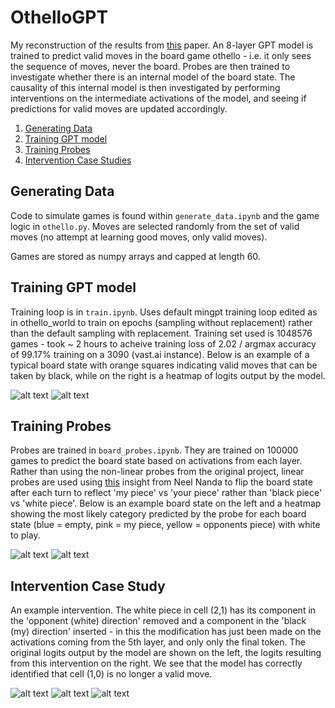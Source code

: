 # OthelloGPT

My reconstruction of the results from [this](https://arxiv.org/abs/2210.13382) paper. An 8-layer GPT model is trained to predict valid moves in the board game othello - i.e. it only sees the sequence of moves, never the board. Probes are then trained to investigate whether there is an internal model of the board state. The causality of this internal model is then investigated by performing interventions on the intermediate activations of the model, and seeing if predictions for valid moves are updated accordingly.

1. [Generating Data](#generating-data)
2. [Training GPT model](#training-gpt-model)
3. [Training Probes](#training-probes)
4. [Intervention Case Studies](#intervention-case-study)

## Generating Data

Code to simulate games is found within `generate_data.ipynb` and the game logic in `othello.py`. Moves are selected randomly from the set of valid moves (no attempt at learning good moves, only valid moves).

Games are stored as numpy arrays and capped at length $60$.

## Training GPT model

Training loop is in `train.ipynb`. Uses default mingpt training loop edited as in othello_world to train on epochs (sampling without replacement) rather than the default sampling with replacement. Training set used is 1048576 games - took ~ 2 hours to acheive training loss of 2.02 / argmax accuracy of 99.17% training on a 3090 (vast.ai instance). Below is an example of a typical board state with orange squares indicating valid moves that can be taken by black, while on the right is a heatmap of logits output by the model.

![alt text](https://github.com/samm393/OthelloGPT/blob/main/images/img1.png?raw=true)
![alt text](https://github.com/samm393/OthelloGPT/blob/main/images/img2.png?raw=true)

## Training Probes

Probes are trained in `board_probes.ipynb`. They are trained on 100000 games to predict the board state based on activations from each layer. Rather than using the non-linear probes from the original project, linear probes are used using [this](https://www.lesswrong.com/posts/nmxzr2zsjNtjaHh7x/actually-othello-gpt-has-a-linear-emergent-world) insight from Neel Nanda to flip the board state after each turn to reflect 'my piece' vs 'your piece' rather than 'black piece' vs 'white piece'. Below is an example board state on the left and a heatmap showing the most likely category predicted by the probe for each board state (blue = empty, pink = my piece, yellow = opponents piece) with white to play.

![alt text](https://github.com/samm393/OthelloGPT/blob/main/images/img3.png?raw=true)
![alt text](https://github.com/samm393/OthelloGPT/blob/main/images/img4.png?raw=true)

## Intervention Case Study

An example intervention. The white piece in cell (2,1) has its component in the 'opponent (white) direction' removed and a component in the 'black (my) direction' inserted - in this the modification has just been made on the activations coming from the 5th layer, and only only the final token. The original logits output by the model are shown on the left, the logits resulting from this intervention on the right. We see that the model has correctly identified that cell (1,0) is no longer a valid move.

![alt text](https://github.com/samm393/OthelloGPT/blob/main/images/img5.png?raw=true)
![alt text](https://github.com/samm393/OthelloGPT/blob/main/images/img6.png?raw=true)
![alt text](https://github.com/samm393/OthelloGPT/blob/main/images/img7.png?raw=true)

